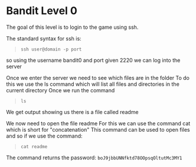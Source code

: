 # Bandit Level 0

The goal of this level is to login to the game using ssh.

The standard syntax for ssh is:
> `ssh user@domain -p port`

so using the username bandit0 and port given 2220 we can log into the server

Once we enter the server we need to see which files are in the folder
To do this we use the ls command which will list all files and directories in the current directory
Once we run the command
> `ls`

We get output showing us there is a file called readme

We now need to open the file readme
For this we can use the command cat which is short for "concatenation"
This command can be used to open files and so if we use the command:
> `cat readme`

The command returns the password: `boJ9jbbUNNfktd78OOpsqOltutMc3MY1`
